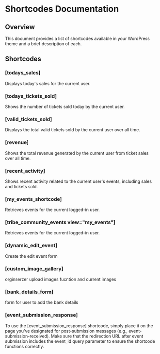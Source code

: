 
# Shortcodes Documentation

## Overview
This document provides a list of shortcodes available in your WordPress theme and a brief description of each.

## Shortcodes

### [todays_sales]
Displays today's sales for the current user.

### [todays_tickets_sold]
Shows the number of tickets sold today by the current user.

### [valid_tickets_sold]
Displays the total valid tickets sold by the current user over all time.

### [revenue]
Shows the total revenue generated by the current user from ticket sales over all time.

### [recent_activity]
Shows recent activity related to the current user's events, including sales and tickets sold.

### [my_events_shortcode]
 Retrieves events for the current logged-in user.

###  [tribe_community_events view="my_events"]
 Retrieves events for the current logged-in user.

### [dynamic_edit_event]
 Create the edit event form 



### [custom_image_gallery]
 orginserzer upload images fucntion and current images 


### [bank_details_form]
 form for user to add the bank details 


### [event_submission_response]

To use the [event_submission_response] shortcode, simply place it on the page you've designated for post-submission messages (e.g., event-submission-received). Make sure that the redirection URL after event submission includes the event_id query parameter to ensure the shortcode functions correctly.
